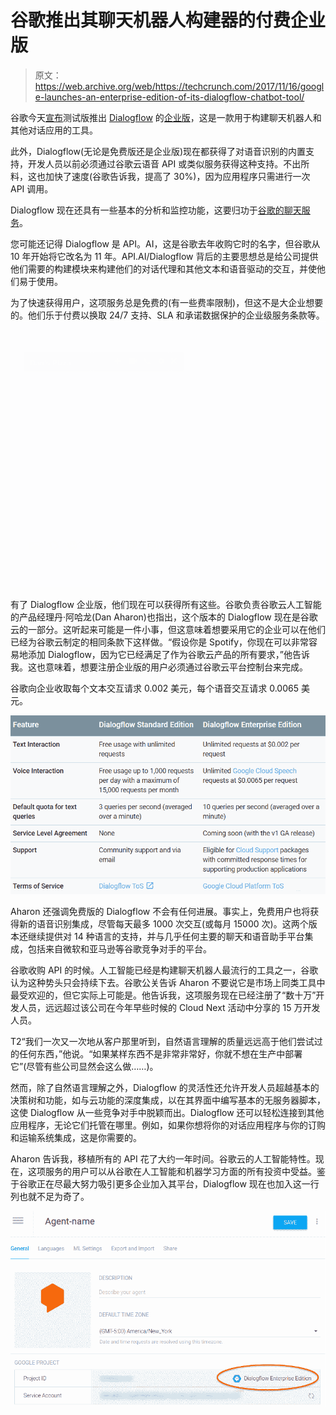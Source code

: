 # 谷歌推出其聊天机器人构建器的付费企业版

> 原文：<https://web.archive.org/web/https://techcrunch.com/2017/11/16/google-launches-an-enterprise-edition-of-its-dialogflow-chatbot-tool/>

谷歌今天[宣布](https://web.archive.org/web/20230209223327/https://cloudplatform.googleblog.com/2017/11/introducing-Dialogflow-Enterprise-Edition-a-new-way-to-build-voice-and-text-conversational-apps.html?utm_source=feedburner&utm_medium=feed&utm_campaign=Feed:+ClPlBl+(Cloud+Platform+Blog))测试版推出 [Dialogflow](https://web.archive.org/web/20230209223327/https://dialogflow.com/) 的[企业版](https://web.archive.org/web/20230209223327/https://cloud.google.com/dialogflow-enterprise/)，这是一款用于构建聊天机器人和其他对话应用的工具。

此外，Dialogflow(无论是免费版还是企业版)现在都获得了对语音识别的内置支持，开发人员以前必须通过谷歌云语音 API 或类似服务获得这种支持。不出所料，这也加快了速度(谷歌告诉我，提高了 30%)，因为应用程序只需进行一次 API 调用。

Dialogflow 现在还具有一些基本的分析和监控功能，这要归功于[谷歌的聊天服务](https://web.archive.org/web/20230209223327/https://techcrunch.com/2017/05/17/google-chatbase-chatbot-analytics/)。

您可能还记得 Dialogflow 是 API。AI，这是谷歌去年收购它时的名字，但谷歌从 10 年开始将它改名为 11 年。API.AI/Dialogflow 背后的主要思想总是给公司提供他们需要的构建模块来构建他们的对话代理和其他文本和语音驱动的交互，并使他们易于使用。

为了快速获得用户，这项服务总是免费的(有一些费率限制)，但这不是大企业想要的。他们乐于付费以换取 24/7 支持、SLA 和承诺数据保护的企业级服务条款等。 [![](img/1ec38a7672944c117add5a41bb1d5b20.png)](https://web.archive.org/web/20230209223327/https://techcrunch.com/wp-content/uploads/2017/11/chatbotanimation_r2_animation_v4.gif)

有了 Dialogflow 企业版，他们现在可以获得所有这些。谷歌负责谷歌云人工智能的产品经理丹·阿哈龙(Dan Aharon)也指出，这个版本的 Dialogflow 现在是谷歌云的一部分。这听起来可能是一件小事，但这意味着想要采用它的企业可以在他们已经为谷歌云制定的相同条款下这样做。“假设你是 Spotify，你现在可以非常容易地添加 Dialogflow，因为它已经满足了作为谷歌云产品的所有要求，”他告诉我。这也意味着，想要注册企业版的用户必须通过谷歌云平台控制台来完成。

谷歌向企业收取每个文本交互请求 0.002 美元，每个语音交互请求 0.0065 美元。

[![](img/65f3b04638757f8f7268180228b71be9.png)](https://web.archive.org/web/20230209223327/https://techcrunch.com/wp-content/uploads/2017/11/2017-11-16_0928.png)

Aharon 还强调免费版的 Dialogflow 不会有任何进展。事实上，免费用户也将获得新的语音识别集成，尽管每天最多 1000 次交互(或每月 15000 次)。这两个版本还继续提供对 14 种语言的支持，并与几乎任何主要的聊天和语音助手平台集成，包括来自微软和亚马逊等谷歌竞争对手的平台。

谷歌收购 API 的时候。人工智能已经是构建聊天机器人最流行的工具之一，谷歌认为这种势头只会持续下去。谷歌公关告诉 Aharon 不要说它是市场上同类工具中最受欢迎的，但它实际上可能是。他告诉我，这项服务现在已经注册了“数十万”开发人员，远远超过该公司在今年早些时候的 Cloud Next 活动中分享的 15 万开发人员。

T2“我们一次又一次地从客户那里听到，自然语言理解的质量远远高于他们尝试过的任何东西，”他说。“如果某样东西不是非常非常好，你就不想在生产中部署它”(尽管有些公司显然会这么做……)。

然而，除了自然语言理解之外，Dialogflow 的灵活性还允许开发人员超越基本的决策树和功能，如与云功能的深度集成，以在其界面中编写基本的无服务器脚本，这使 Dialogflow 从一些竞争对手中脱颖而出。Dialogflow 还可以轻松连接到其他应用程序，无论它们托管在哪里。例如，如果你想将你的对话应用程序与你的订购和运输系统集成，这是你需要的。

Aharon 告诉我，移植所有的 API 花了大约一年时间。谷歌云的人工智能特性。现在，这项服务的用户可以从谷歌在人工智能和机器学习方面的所有投资中受益。鉴于谷歌正在尽最大努力吸引更多企业加入其平台，Dialogflow 现在也加入这一行列也就不足为奇了。

[![](img/4776a2e7fe2b6d95eb15e77f0a5618f9.png)](https://web.archive.org/web/20230209223327/https://techcrunch.com/wp-content/uploads/2017/11/df-agent-settings-0.png)